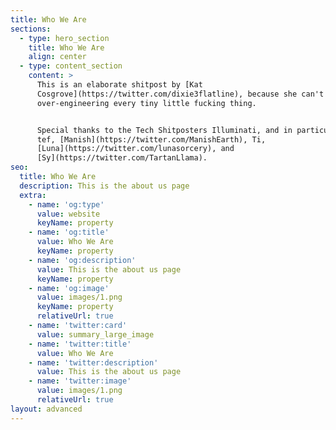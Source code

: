 ```yaml
---
title: Who We Are
sections:
  - type: hero_section
    title: Who We Are
    align: center
  - type: content_section
    content: >
      This is an elaborate shitpost by [Kat
      Cosgrove](https://twitter.com/dixie3flatline), because she can't resist
      over-engineering every tiny little fucking thing.


      Special thanks to the Tech Shitposters Illuminati, and in particular to
      tef, [Manish](https://twitter.com/ManishEarth), Ti,
      [Luna](https://twitter.com/lunasorcery), and
      [Sy](https://twitter.com/TartanLlama).
seo:
  title: Who We Are
  description: This is the about us page
  extra:
    - name: 'og:type'
      value: website
      keyName: property
    - name: 'og:title'
      value: Who We Are
      keyName: property
    - name: 'og:description'
      value: This is the about us page
      keyName: property
    - name: 'og:image'
      value: images/1.png
      keyName: property
      relativeUrl: true
    - name: 'twitter:card'
      value: summary_large_image
    - name: 'twitter:title'
      value: Who We Are
    - name: 'twitter:description'
      value: This is the about us page
    - name: 'twitter:image'
      value: images/1.png
      relativeUrl: true
layout: advanced
---
```

